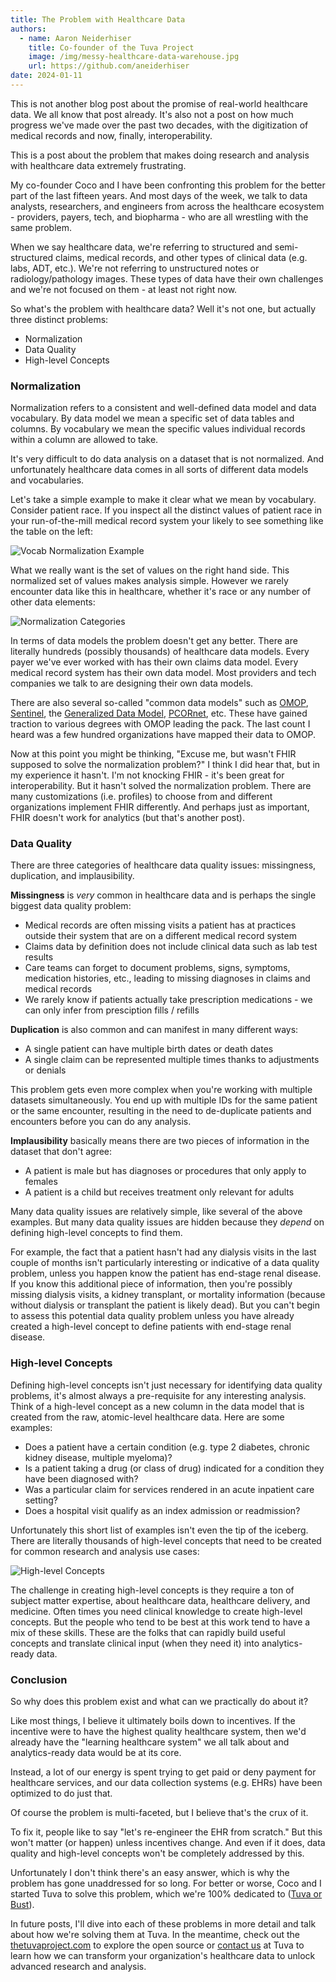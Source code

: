 ```yaml
---
title: The Problem with Healthcare Data
authors:
  - name: Aaron Neiderhiser
    title: Co-founder of the Tuva Project
    image: /img/messy-healthcare-data-warehouse.jpg
    url: https://github.com/aneiderhiser
date: 2024-01-11
---
```


This is not another blog post about the promise of real-world healthcare data.  We all know that post already.  It's also not a post on how much progress we've made over the past two decades, with the digitization of medical records and now, finally, interoperability.  

This is a post about the problem that makes doing research and analysis with healthcare data extremely frustrating.

<!--truncate-->

My co-founder Coco and I have been confronting this problem for the better part of the last fifteen years.  And most days of the week, we talk to data analysts, researchers, and engineers from across the healthcare ecosystem - providers, payers, tech, and biopharma - who are all wrestling with the same problem.

When we say healthcare data, we're referring to structured and semi-structured claims, medical records, and other types of clinical data (e.g. labs, ADT, etc.).  We're not referring to unstructured notes or radiology/pathology images.  These types of data have their own challenges and we're not focused on them - at least not right now.

So what's the problem with healthcare data?  Well it's not one, but actually three distinct problems:

- Normalization
- Data Quality
- High-level Concepts

### Normalization

Normalization refers to a consistent and well-defined data model and data vocabulary.  By data model we mean a specific set of data tables and columns.  By vocabulary we mean the specific values individual records within a column are allowed to take.  

It's very difficult to do data analysis on a dataset that is not normalized.  And unfortunately healthcare data comes in all sorts of different data models and vocabularies.

Let's take a simple example to make it clear what we mean by vocabulary.  Consider patient race.  If you inspect all the distinct values of patient race in your run-of-the-mill medical record system your likely to see something like the table on the left:

![Vocab Normalization Example](/img/vocab_normalization_example1.png)

What we really want is the set of values on the right hand side.  This normalized set of values makes analysis simple.  However we rarely encounter data like this in healthcare, whether it's race or any number of other data elements:

![Normalization Categories](/img/normalization_categories.png)

In terms of data models the problem doesn't get any better.  There are literally hundreds (possibly thousands) of healthcare data models.  Every payer we've ever worked with has their own claims data model.  Every medical record system has their own data model.  Most providers and tech companies we talk to are designing their own data models.

There are also several so-called "common data models" such as [OMOP](https://ohdsi.github.io/CommonDataModel/), [Sentinel](https://www.sentinelinitiative.org/methods-data-tools/sentinel-common-data-model), the [Generalized Data Model](https://bmcmedinformdecismak.biomedcentral.com/articles/10.1186/s12911-019-0837-5), [PCORnet](https://pcornet.org/news/resources-pcornet-common-data-model/), etc.  These have gained traction to various degrees with OMOP leading the pack.  The last count I heard was a few hundred organizations have mapped their data to OMOP.

Now at this point you might be thinking, "Excuse me, but wasn't FHIR supposed to solve the normalization problem?"  I think I did hear that, but in my experience it hasn't.  I'm not knocking FHIR - it's been great for interoperability.  But it hasn't solved the normalization problem.  There are many customizations (i.e. profiles) to choose from and different organizations implement FHIR differently.  And perhaps just as important, FHIR doesn't work for analytics (but that's another post).

### Data Quality

There are three categories of healthcare data quality issues: missingness, duplication, and implausibility.

**Missingness** is _very_ common in healthcare data and is perhaps the single biggest data quality problem:

- Medical records are often missing visits a patient has at practices outside their system that are on a different medical record system
- Claims data by definition does not include clinical data such as lab test results
- Care teams can forget to document problems, signs, symptoms, medication histories, etc., leading to missing diagnoses in claims and medical records
- We rarely know if patients actually take prescription medications - we can only infer from presciption fills / refills

**Duplication** is also common and can manifest in many different ways:

- A single patient can have multiple birth dates or death dates
- A single claim can be represented multiple times thanks to adjustments or denials

This problem gets even more complex when you're working with multiple datasets simultaneously.  You end up with multiple IDs for the same patient or the same encounter, resulting in the need to de-duplicate patients and encounters before you can do any analysis.

**Implausibility** basically means there are two pieces of information in the dataset that don't agree:

- A patient is male but has diagnoses or procedures that only apply to females
- A patient is a child but receives treatment only relevant for adults

Many data quality issues are relatively simple, like several of the above examples.  But many data quality issues are hidden because they _depend_ on defining high-level concepts to find them.

For example, the fact that a patient hasn't had any dialysis visits in the last couple of months isn't particularly interesting or indicative of a data quality problem, unless you happen know the patient has end-stage renal disease.  If you know this additional piece of information, then you're possibly missing dialysis visits, a kidney transplant, or mortality information (because without dialysis or transplant the patient is likely dead).  But you can't begin to assess this potential data quality problem unless you have already created a high-level concept to define patients with end-stage renal disease.   

### High-level Concepts

Defining high-level concepts isn't just necessary for identifying data quality problems, it's almost always a pre-requisite for any interesting analysis.  Think of a high-level concept as a new column in the data model that is created from the raw, atomic-level healthcare data.  Here are some examples:

- Does a patient have a certain condition (e.g. type 2 diabetes, chronic kidney disease, multiple myeloma)?
- Is a patient taking a drug (or class of drug) indicated for a condition they have been diagnosed with?
- Was a particular claim for services rendered in an acute inpatient care setting?
- Does a hospital visit qualify as an index admission or readmission?

Unfortunately this short list of examples isn't even the tip of the iceberg.  There are literally thousands of high-level concepts that need to be created for common research and analysis use cases:

![High-level Concepts](/img/high_level_concepts.png)

The challenge in creating high-level concepts is they require a ton of subject matter expertise, about healthcare data, healthcare delivery, and medicine.  Often times you need clinical knowledge to create high-level concepts.  But the people who tend to be best at this work tend to have a mix of these skills.  These are the folks that can rapidly build useful concepts and translate clinical input (when they need it) into analytics-ready data.

### Conclusion

So why does this problem exist and what can we practically do about it?

Like most things, I believe it ultimately boils down to incentives.  If the incentive were to have the highest quality healthcare system, then we'd already have the "learning healthcare system" we all talk about and analytics-ready data would be at its core.  

Instead, a lot of our energy is spent trying to get paid or deny payment for healthcare services, and our data collection systems (e.g. EHRs) have been optimized to do just that.

Of course the problem is multi-faceted, but I believe that's the crux of it.

To fix it, people like to say "let's re-engineer the EHR from scratch."  But this won't matter (or happen) unless incentives change.  And even if it does, data quality and high-level concepts won't be completely addressed by this.

Unfortunately I don't think there's an easy answer, which is why the problem has gone unaddressed for so long.  For better or worse, Coco and I started Tuva to solve this problem, which we're 100% dedicated to ([Tuva or Bust](../manifesto)).  

In future posts, I'll dive into each of these problems in more detail and talk about how we're solving them at Tuva.  In the meantime, check out the [thetuvaproject.com](https://thetuvaproject.com/) to explore the open source or [contact us](https://tuvahealth.com/contact/) at Tuva to learn how we can transform your organization's healthcare data to unlock advanced research and analysis.